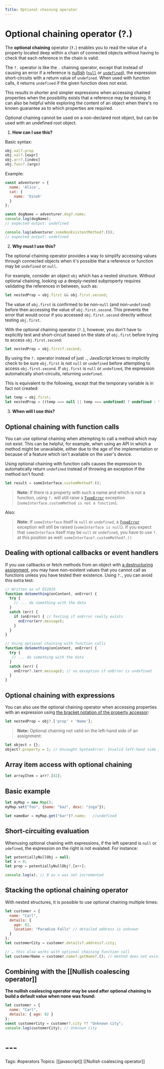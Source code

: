 ```yaml
---
Title: Optional chaining operator
---
```


# Optional chaining operator (?.)
The **optional chaining** operator (**`?.`**) enables you to read the value of a property located deep within a chain of connected objects without having to check that each reference in the chain is valid.

The `?.` operator is like the `.` chaining operator, except that instead of causing an error if a reference is [nullish](https://developer.mozilla.org/en-US/docs/Glossary/Nullish) ([`null`](https://developer.mozilla.org/en-US/docs/Web/JavaScript/Reference/Global_Objects/null) or [`undefined`](https://developer.mozilla.org/en-US/docs/Web/JavaScript/Reference/Global_Objects/undefined)), the expression short-circuits with a return value of `undefined`. When used with function calls, it returns `undefined` if the given function does not exist.

This results in shorter and simpler expressions when accessing chained properties when the possibility exists that a reference may be missing. It can also be helpful while exploring the content of an object when there's no known guarantee as to which properties are required.

Optional chaining cannot be used on a non-declared root object, but can be used with an undefined root object.

1. **How can I use this?**

Basic syntax:
```js
obj.val?.prop
obj.val?.[expr]
obj.arr?.[index]
obj.func?.(args)
```

Example:
```js
const adventurer = {
  name: 'Alice',
  cat: {
    name: 'Dinah'
  }
};

const dogName = adventurer.dog?.name;
console.log(dogName);
// expected output: undefined

console.log(adventurer.someNonExistentMethod?.());
// expected output: undefined
```

2. **Why must I use this?**

The optional chaining operator provides a way to simplify accessing values through connected objects when it's possible that a reference or function may be `undefined` or `null`.

For example, consider an object `obj` which has a nested structure. Without optional chaining, looking up a deeply-nested subproperty requires validating the references in between, such as:
```js
let nestedProp = obj.first && obj.first.second;
```
The value of `obj.first` is confirmed to be non-`null` (and non-`undefined`) before then accessing the value of `obj.first.second`. This prevents the error that would occur if you accessed `obj.first.second` directly without testing `obj.first`.

With the optional chaining operator (`?.`), however, you don't have to explicitly test and short-circuit based on the state of `obj.first` before trying to access `obj.first.second`:
```js
let nestedProp = obj.first?.second;
```
By using the `?.` operator instead of just `.`, JavaScript knows to implicitly check to be sure `obj.first` is not `null` or `undefined` before attempting to access `obj.first.second`. If `obj.first` is `null` or `undefined`, the expression automatically short-circuits, returning `undefined`.

This is equivalent to the following, except that the temporary variable is in fact not created:
```js
let temp = obj.first;
let nestedProp = ((temp === null || temp === undefined) ? undefined : temp.second);
```

3. **When will I use this?**

## Optional chaining with function calls
You can use optional chaining when attempting to call a method which may not exist. This can be helpful, for example, when using an API in which a method might be unavailable, either due to the age of the implementation or because of a feature which isn't available on the user's device.

Using optional chaining with function calls causes the expression to automatically return `undefined` instead of throwing an exception if the method isn't found:

```js
let result = someInterface.customMethod?.();
```

>**Note:** If there is a property with such a name and which is not a function, using `?.` will still raise a [`TypeError`](https://developer.mozilla.org/en-US/docs/Web/JavaScript/Reference/Global_Objects/TypeError) exception (`someInterface.customMethod is not a function`).

Also:
>**Note:** If `someInterface` itself is `null` or `undefined`, a [`TypeError`](https://developer.mozilla.org/en-US/docs/Web/JavaScript/Reference/Global_Objects/TypeError) exception will still be raised (`someInterface is null`). If you expect that `someInterface` itself may be `null` or `undefined`, you have to use `?.` at this position as well: `someInterface?.customMethod?.()`

## Dealing with optional callbacks or event handlers
If you use callbacks or fetch methods from an object with [a destructuring assignment](https://developer.mozilla.org/en-US/docs/Web/JavaScript/Reference/Operators/Destructuring_assignment#object_destructuring), you may have non-existent values that you cannot call as functions unless you have tested their existence. Using `?.`, you can avoid this extra test:
```js
// Written as of ES2019
function doSomething(onContent, onError) {
  try {
    // ... do something with the data
  }
  catch (err) {
    if (onError) { // Testing if onError really exists
      onError(err.message);
    }
  }
}
```
```js
// Using optional chaining with function calls
function doSomething(onContent, onError) {
  try {
   // ... do something with the data
  }
  catch (err) {
    onError?.(err.message); // no exception if onError is undefined
  }
}
```

## Optional chaining with expressions

You can also use the optional chaining operator when accessing properties with an expression using [the bracket notation of the property accessor](https://developer.mozilla.org/en-US/docs/Web/JavaScript/Reference/Operators/Property_Accessors#bracket_notation):

```js
let nestedProp = obj?.['prop' + 'Name'];
```

> **Note:** Optional chaining not valid on the left-hand side of an assignment:
```js
let object = {};
object?.property = 1; // Uncaught SyntaxError: Invalid left-hand side in assignment
```

## Array item access with optional chaining
```js
let arrayItem = arr?.[42];
```

## Basic example
```js
let myMap = new Map();
myMap.set("foo", {name: "baz", desc: "inga"});

let nameBar = myMap.get("bar")?.name;	//undefined
```

## Short-circuiting evaluation
Whenusing optional chaining with expressions, if the left operand is `null` or `udefined`, the expression on the right is not evalated. For instance:
```js
let potentiallyNullObj = null;
let x = 0;
let prop = potentiallyNullObj?.[x++];

console.log(x); // 0 as x was not incremented
```

## Stacking the optional chaining operator
With nested structures, it is possible to use optional chaining multiple times:
```js
let customer = {
  name: "Carl",
  details: {
    age: 82,
    location: "Paradise Falls" // detailed address is unknown
  }
};
let customerCity = customer.details?.address?.city;

// … this also works with optional chaining function call
let customerName = customer.name?.getName?.(); // method does not exist, customerName is undefined
```

## Combining with the [[Nullish coalescing operator]]

__The nullish coalescing operator may be used after optional chaining to build a default value when none was found:__
```js
let customer = {
  name: "Carl",
  details: { age: 82 }
};
const customerCity = customer?.city ?? "Unknown city";
console.log(customerCity); // Unknown city
```
# ---

Tags: #operators 
Topics: [[javascript]] [[Nullish coalescing operator]]


